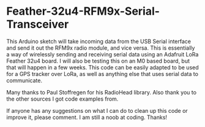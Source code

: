 # Feather-32u4-RFM9x-Serial-Transceiver

This Arduino sketch will take incoming data from the USB Serial interface and send it out the RFM9x radio module, and vice versa. This is essentially a way of wirelessly sending and receiving serial data using an Adafruit LoRa Feather 32u4 board. I will also be testing this on an M0 based board, but that will happen in a few weeks. This code can be easily adapted to be used for a GPS tracker over LoRa, as well as anything else that uses serial data to communicate.

Many thanks to Paul Stoffregen for his RadioHead library. Also thank you to the other sources I got code examples from.

If anyone has any suggestions on what I can do to clean up this code or improve it, please comment. I am still a noob at coding. Thanks!

